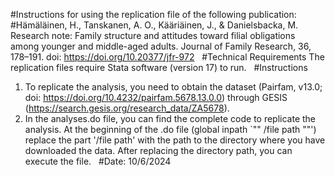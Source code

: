 #Instructions for using the replication file of the following publication:
 
#Hämäläinen, H., Tanskanen, A. O., Kääriäinen, J., & Danielsbacka, M.
Research note: Family structure and attitudes toward filial obligations 
among younger and middle-aged adults. Journal of Family Research, 36, 178–191. 
doi: https://doi.org/10.20377/jfr-972
 
#Technical Requirements
The replication files require Stata software (version 17) to run.
 
#Instructions
1. To replicate the analysis, you need to obtain the dataset (Pairfam, v13.0; doi: https://doi.org/10.4232/pairfam.5678.13.0.0) through GESIS (https://search.gesis.org/research_data/ZA5678).
2. In the analyses.do file, you can find the complete code to replicate the analysis. At the beginning of the .do file (global inpath `"" /file path ""') replace the part  '/file path'  with the path to the directory where you have downloaded the data. After replacing the directory path, you can execute the file.
 
#Date: 10/6/2024
